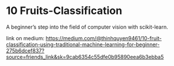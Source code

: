 # 10 Fruits-Classification
A beginner’s step into the field of computer vision with scikit-learn.

link on medium: https://medium.com/@thinhquyen9461/10-fruit-classification-using-traditional-machine-learning-for-beginner-275b6dcef837?source=friends_link&sk=9cab6354c55dfe0b95890eea6b3ebba5
